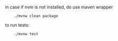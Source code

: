 in case if nvm is not installed, do use maven wrapper

```
    ./mvnw clean package
```

to run tests:

```
    ./mvnw test
```
